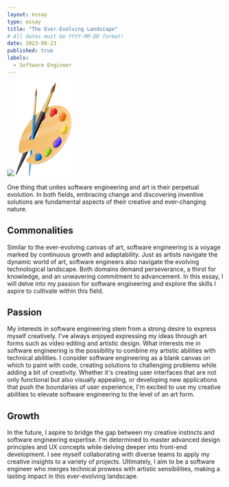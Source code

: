 ```yaml
---
layout: essay
type: essay
title: "The Ever-Evolving Landscape"
# All dates must be YYYY-MM-DD format!
date: 2023-08-23
published: true
labels:
  - Software Engineer
---
```


<div class="text-center p-4">
  <img width="300px" src="../img/codecode.jpg" class="img-thumbnail" >
  <img width="130px" src="../img/artist-paint-clipart-design-illustration-free-png.webp" class="img-thumbnail" >
</div>

One thing that unites software engineering and art is their perpetual evolution. In both fields, embracing change and discovering inventive solutions are fundamental aspects of their creative and ever-changing nature.

## Commonalities
Similar to the ever-evolving canvas of art, software engineering is a voyage marked by continuous growth and adaptability. Just as artists navigate the dynamic world of art, software engineers also navigate the evolving technological landscape. Both domains demand perseverance, a thirst for knowledge, and an unwavering commitment to advancement. In this essay, I will delve into my passion for software engineering and explore the skills I aspire to cultivate within this field.

## Passion
My interests in software engineering stem from a strong desire to express myself creatively. I've always enjoyed expressing my ideas through art forms such as video editing and artistic design. What interests me in software engineering is the possibility to combine my artistic abilities with technical abilities. I consider software engineering as a blank canvas on which to paint with code, creating solutions to challenging problems while adding a bit of creativity. Whether it's creating user interfaces that are not only functional but also visually appealing, or developing new applications that push the boundaries of user experience, I'm excited to use my creative abilities to elevate software engineering to the level of an art form. 

## Growth
In the future, I aspire to bridge the gap between my creative instincts and software engineering expertise. I'm determined to master advanced design principles and UX concepts while delving deeper into front-end development. I see myself collaborating with diverse teams to apply my creative insights to a variety of projects. Ultimately, I aim to be a software engineer who merges technical prowess with artistic sensibilities, making a lasting impact in this ever-evolving landscape.



